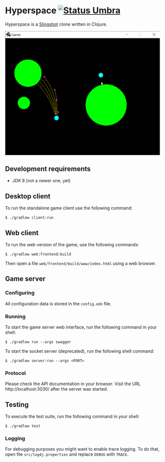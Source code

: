 Hyperspace [![Status Umbra][status-umbra]][andivionian-status-classifier]
==========

Hyperspace is a [Slingshot][slingshot] clone written in Clojure.

![Gameplay Footage][gameplay]

## Development requirements

- JDK 8 (not a newer one, yet)

## Desktop client

To run the standalone game client use the following command:

```console
$ ./gradlew client:run
```

## Web client

To run the web version of the game, use the following commands:

```console
$ ./gradlew web:frontend:build
```

Then open a file `web/frontend/build/www/index.html` using a web browser.

## Game server

### Configuring
All configuration data is stored in the `config.edn` file.

### Running

To start the game server web interface, run the following command in your shell:

```console
$ ./gradlew run --args swagger
```

To start the socket server (deprecated), run the following shell command:

```console
$ ./gradlew server:run --args <PORT>
```

### Protocol
Please check the API documentation in your browser. Visit the URL http://localhost:3030/ after the server
was started.

## Testing

To execute the test suite, run the following command in your shell:

```console
$ ./gradlew test
```

### Logging
For debugging purposes you might want to enable trace logging. To do that, open file `src/log4j.properties` and replace
`DEBUG` with `TRACE`.

[andivionian-status-classifier]: https://github.com/ForNeVeR/andivionian-status-classifier#status-umbra-
[slingshot]: https://web.archive.org/web/20120226132228/http://slingshot.wikispot.org/

[status-umbra]: https://img.shields.io/badge/status-umbra-red.svg

[gameplay]: docs/footage.gif
